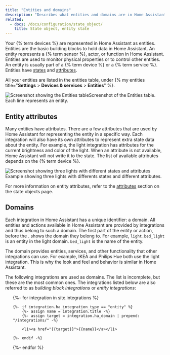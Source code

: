 ```yaml
---
title: "Entities and domains"
description: "Describes what entities and domains are in Home Assistant."
related:
  - docs: /docs/configuration/state_object/
    title: State object, entity state
---
```


Your {% term devices %} are represented in Home Assistant as entities. Entities are the basic building blocks to hold data in Home Assistant. An entity represents a {% term sensor %}, actor, or function in Home Assistant. Entities are used to monitor physical properties or to control other entities. An entity is usually part of a {% term device %} or a {% term service %}. Entities have [states](/docs/configuration/state_object/) and [attributes](#entity-attributes).

All your entities are listed in the entities table, under {% my entities title="**Settings** > **Devices & services** > **Entities**" %}.

<p class='img'><img src='/images/getting-started/entities.png' style='border: 0;box-shadow: none;' alt="Screenshot showing the Entities table">Screenshot of the Entities table. Each line represents an entity.</p>

## Entity attributes

Many entities have attributes. There are a few attributes that are used by Home Assistant for representing the entity in a specific way. Each integration will also have its own attributes to represent extra state data about the entity. For example, the light integration has attributes for the current brightness and color of the light. When an attribute is not available, Home Assistant will not write it to the state. The list of available attributes depends on the {% term device %}.

<p class='img'>
  <img src='/images/integrations/light/state_light.png' alt='Screenshot showing three lights with different states and attributes'>
  Example showing three lights with differents states and different attributes.
</p>

For more information on entity attributes, refer to the [attributes](/docs/configuration/state_object/#attributes) section on the state objects page.

## Domains

Each integration in Home Assistant has a unique identifier: a domain. All entities and actions available in Home Assistant are provided by integrations and thus belong to such a domain. The first part of the entity or action, before the . shows the domain they belong to. For example, `light.bed_light` is an entity in the light domain. `bed_light` is the name of the entity.

The domain provides entities, services, and other functionality that other integrations can use. For example, IKEA and Philips Hue both use the light integration. This is why the look and feel and behavior is similar in Home Assistant.

The following integrations are used as domains. The list is incomplete, but these are the most common ones. The integrations listed below are also referred to as *building block integrations* or *entity integrations*:

<ul>
{%- for integration in site.integrations %}

    {%- if integration.ha_integration_type == "entity" %}
        {%- assign name = integration.title -%}
        {%- assign target = integration.ha_domain | prepend: "/integrations/" -%}

        <li><a href="{{target}}">{{name}}</a></li>

    {%- endif -%}
{%- endfor %}

</ul>
